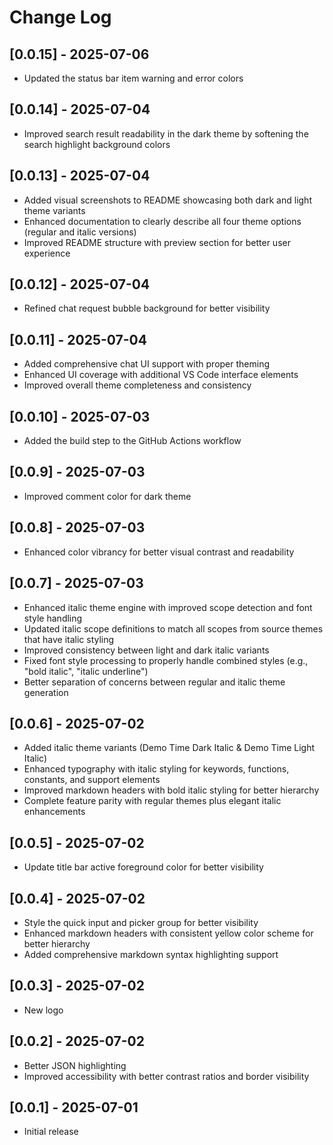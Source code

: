 # Change Log

## [0.0.15] - 2025-07-06

- Updated the status bar item warning and error colors

## [0.0.14] - 2025-07-04

- Improved search result readability in the dark theme by softening the search highlight background colors

## [0.0.13] - 2025-07-04

- Added visual screenshots to README showcasing both dark and light theme variants
- Enhanced documentation to clearly describe all four theme options (regular and italic versions)
- Improved README structure with preview section for better user experience

## [0.0.12] - 2025-07-04

- Refined chat request bubble background for better visibility

## [0.0.11] - 2025-07-04

- Added comprehensive chat UI support with proper theming
- Enhanced UI coverage with additional VS Code interface elements
- Improved overall theme completeness and consistency

## [0.0.10] - 2025-07-03

- Added the build step to the GitHub Actions workflow

## [0.0.9] - 2025-07-03

- Improved comment color for dark theme

## [0.0.8] - 2025-07-03

- Enhanced color vibrancy for better visual contrast and readability

## [0.0.7] - 2025-07-03

- Enhanced italic theme engine with improved scope detection and font style handling
- Updated italic scope definitions to match all scopes from source themes that have italic styling
- Improved consistency between light and dark italic variants
- Fixed font style processing to properly handle combined styles (e.g., "bold italic", "italic underline")
- Better separation of concerns between regular and italic theme generation

## [0.0.6] - 2025-07-02

- Added italic theme variants (Demo Time Dark Italic & Demo Time Light Italic)
- Enhanced typography with italic styling for keywords, functions, constants, and support elements
- Improved markdown headers with bold italic styling for better hierarchy
- Complete feature parity with regular themes plus elegant italic enhancements

## [0.0.5] - 2025-07-02

- Update title bar active foreground color for better visibility

## [0.0.4] - 2025-07-02

- Style the quick input and picker group for better visibility
- Enhanced markdown headers with consistent yellow color scheme for better hierarchy
- Added comprehensive markdown syntax highlighting support

## [0.0.3] - 2025-07-02

- New logo

## [0.0.2] - 2025-07-02

- Better JSON highlighting
- Improved accessibility with better contrast ratios and border visibility

## [0.0.1] - 2025-07-01

- Initial release
